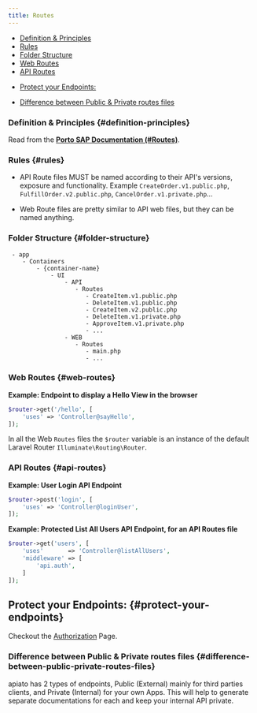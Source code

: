 ```yaml
---
title: Routes
---
```


* [Definition & Principles](#definition-principles)
* [Rules](#rules)
* [Folder Structure](#folder-structure)
* [Web Routes](#web-routes)
* [API Routes](#api-routes)
- [Protect your Endpoints:](#protect-your-endpoints)
* [Difference between Public & Private routes files](#difference-between-public-private-routes-files)

### Definition & Principles {#definition-principles}

Read from the [**Porto SAP Documentation (#Routes)**](https://github.com/Mahmoudz/Porto#Routes).

### Rules {#rules}

- API Route files MUST be named according to their API's versions, exposure and functionality. Example `CreateOrder.v1.public.php`, `FulfillOrder.v2.public.php`, `CancelOrder.v1.private.php`...

- Web Route files are pretty similar to API web files, but they can be named anything.

### Folder Structure {#folder-structure}

```
 - app
    - Containers
        - {container-name}
            - UI
                - API
                   - Routes
                      - CreateItem.v1.public.php
                      - DeleteItem.v1.public.php
                      - CreateItem.v2.public.php
                      - DeleteItem.v1.private.php
                      - ApproveItem.v1.private.php
                      - ...
                - WEB
                   - Routes
                      - main.php
                      - ...
```

### Web Routes {#web-routes}

**Example: Endpoint to display a Hello View in the browser**

```php
$router->get('/hello', [
    'uses' => 'Controller@sayHello',
]);
```

In all the Web `Routes` files the `$router` variable is an instance of the default Laravel Router `Illuminate\Routing\Router`.

### API Routes {#api-routes}

**Example: User Login API Endpoint**

```php
$router->post('login', [
    'uses' => 'Controller@loginUser',
]);
```

**Example: Protected List All Users API Endpoint, for an API Routes file**

```php
$router->get('users', [
    'uses'       => 'Controller@listAllUsers',
    'middleware' => [
        'api.auth',
    ]
]);
```

## Protect your Endpoints: {#protect-your-endpoints}

Checkout the [Authorization](../features/authorization) Page.

### Difference between Public & Private routes files {#difference-between-public-private-routes-files}

apiato has 2 types of endpoints, Public (External) mainly for third parties clients, and Private (Internal) for your own Apps. This will help to generate separate documentations for each and keep your internal API private.
